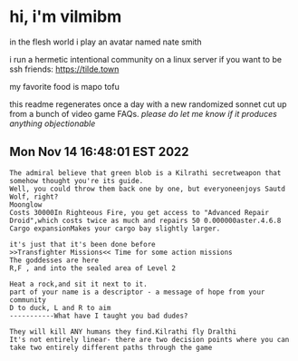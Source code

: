 # hi, i'm vilmibm

in the flesh world i play an avatar named nate smith

i run a hermetic intentional community on a linux server if you want to be ssh friends: https://tilde.town

my favorite food is mapo tofu

this readme regenerates once a day with a new randomized sonnet cut up from a bunch of video game FAQs.
_please do let me know if it produces anything objectionable_

## Mon Nov 14 16:48:01 EST 2022

    The admiral believe that green blob is a Kilrathi secretweapon that somehow thought you're its guide.
    Well, you could throw them back one by one, but everyoneenjoys Sautd Wolf, right?
    Moonglow
    Costs 30000In Righteous Fire, you get access to "Advanced Repair Droid",which costs twice as much and repairs 50 0.000000aster.4.6.8 Cargo expansionMakes your cargo bay slightly larger.
    
    it's just that it's been done before
    >>Transfighter Missions<< Time for some action missions
    The goddesses are here
    R,F , and into the sealed area of Level 2
    
    Heat a rock,and sit it next to it.
    part of your name is a descriptor - a message of hope from your community
    D to duck, L and R to aim
    -----------What have I taught you bad dudes?
    
    They will kill ANY humans they find.Kilrathi fly Dralthi
    It's not entirely linear- there are two decision points where you can take two entirely different paths through the game
